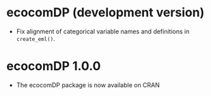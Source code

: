# ecocomDP (development version)

* Fix alignment of categorical variable names and definitions in `create_eml()`.

# ecocomDP 1.0.0

* The ecocomDP package is now available on CRAN